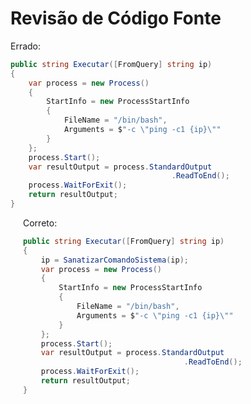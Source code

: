 # Revisão de Código Fonte

<div grid="~ cols-2">
<div>
Errado:

```csharp {all|8}
public string Executar([FromQuery] string ip)
{
    var process = new Process()
    {
        StartInfo = new ProcessStartInfo
        {
            FileName = "/bin/bash",
            Arguments = $"-c \"ping -c1 {ip}\""
        }
    };
    process.Start();
    var resultOutput = process.StandardOutput
                                    .ReadToEnd();
    process.WaitForExit();
    return resultOutput;
}
```
</div>
<div style="margin-left:20px" v-click="2">
Correto:

```csharp {all|99|3,9}
public string Executar([FromQuery] string ip)
{
    ip = SanatizarComandoSistema(ip);
    var process = new Process()
    {
        StartInfo = new ProcessStartInfo
        {
            FileName = "/bin/bash",
            Arguments = $"-c \"ping -c1 {ip}\""
        }
    };
    process.Start();
    var resultOutput = process.StandardOutput
                                    .ReadToEnd();
    process.WaitForExit();
    return resultOutput;
}
```
</div>
</div>
